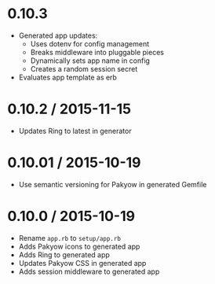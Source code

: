 # 0.10.3

  * Generated app updates:
    * Uses dotenv for config management
    * Breaks middleware into pluggable pieces
    * Dynamically sets app name in config
    * Creates a random session secret
  * Evaluates app template as erb

# 0.10.2 / 2015-11-15

  * Updates Ring to latest in generator

# 0.10.01 / 2015-10-19

  * Use semantic versioning for Pakyow in generated Gemfile

# 0.10.0 / 2015-10-19

  * Rename `app.rb` to `setup/app.rb`
  * Adds Pakyow icons to generated app
  * Adds Ring to generated app
  * Updates Pakyow CSS in generated app
  * Adds session middleware to generated app
